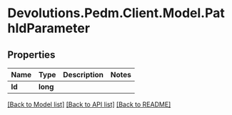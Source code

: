 # Devolutions.Pedm.Client.Model.PathIdParameter

## Properties

Name | Type | Description | Notes
------------ | ------------- | ------------- | -------------
**Id** | **long** |  | 

[[Back to Model list]](../README.md#documentation-for-models) [[Back to API list]](../README.md#documentation-for-api-endpoints) [[Back to README]](../README.md)

